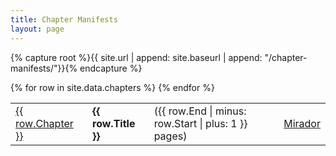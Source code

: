 ```yaml
---
title: Chapter Manifests
layout: page
---
```


{% capture root %}{{ site.url | append: site.baseurl | append: "/chapter-manifests/"}}{% endcapture %}
<table>
{% for row in site.data.chapters %}
	<tr>
		<td><a href="{{ row.Chapter }}.json">{{ row.Chapter }}</a></td>
		<td><strong>{{ row.Title }}</strong></td>
		<td>({{ row.End | minus: row.Start | plus: 1 }} pages)</td>
		<td><a href="{{ site.baseurl }}/mirador.html?manifest={{ root | append: row.Chapter | append: '.json' | uri_escape }}">Mirador</a></td>
	</tr>
{% endfor %}
</table>